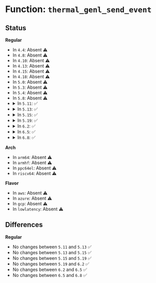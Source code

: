 # Function: <code>thermal_genl_send_event</code>

## Status
<b>Regular</b>
<ul>
<li>
In <code>4.4</code>: Absent ⚠️
</li>
<li>
In <code>4.8</code>: Absent ⚠️
</li>
<li>
In <code>4.10</code>: Absent ⚠️
</li>
<li>
In <code>4.13</code>: Absent ⚠️
</li>
<li>
In <code>4.15</code>: Absent ⚠️
</li>
<li>
In <code>4.18</code>: Absent ⚠️
</li>
<li>
In <code>5.0</code>: Absent ⚠️
</li>
<li>
In <code>5.3</code>: Absent ⚠️
</li>
<li>
In <code>5.4</code>: Absent ⚠️
</li>
<li>
In <code>5.8</code>: Absent ⚠️
</li>
<li>
<details>
<summary>In <code>5.11</code>: ✅</summary>

```c
int thermal_genl_send_event(enum thermal_genl_event event, struct param *p);
```

**Collision:** Unique Static

**Inline:** No

**Transformation:** False

**Instances:**

```
In drivers/thermal/thermal_netlink.c (ffffffff8195f7e0)
Location: drivers/thermal/thermal_netlink.c:226
Inline: False
Direct callers:
  - drivers/thermal/thermal_netlink.c:thermal_notify_tz_gov_change
  - drivers/thermal/thermal_netlink.c:thermal_notify_cdev_delete
  - drivers/thermal/thermal_netlink.c:thermal_notify_cdev_add
  - drivers/thermal/thermal_netlink.c:thermal_notify_cdev_state_update
  - drivers/thermal/thermal_netlink.c:thermal_notify_tz_trip_change
  - drivers/thermal/thermal_netlink.c:thermal_notify_tz_trip_delete
  - drivers/thermal/thermal_netlink.c:thermal_notify_tz_trip_add
  - drivers/thermal/thermal_netlink.c:thermal_notify_tz_trip_up
  - drivers/thermal/thermal_netlink.c:thermal_notify_tz_trip_down
  - drivers/thermal/thermal_netlink.c:thermal_notify_tz_disable
  - drivers/thermal/thermal_netlink.c:thermal_notify_tz_enable
  - drivers/thermal/thermal_netlink.c:thermal_notify_tz_delete
  - drivers/thermal/thermal_netlink.c:thermal_notify_tz_create
```
**Symbols:**

```
ffffffff8195f7e0-ffffffff8195f8fd: thermal_genl_send_event (STB_LOCAL)
```
</details>
</li>
<li>
<details>
<summary>In <code>5.13</code>: ✅</summary>

```c
int thermal_genl_send_event(enum thermal_genl_event event, struct param *p);
```

**Collision:** Unique Static

**Inline:** No

**Transformation:** False

**Instances:**

```
In drivers/thermal/thermal_netlink.c (ffffffff81942d40)
Location: drivers/thermal/thermal_netlink.c:226
Inline: False
Direct callers:
  - drivers/thermal/thermal_netlink.c:thermal_notify_tz_gov_change
  - drivers/thermal/thermal_netlink.c:thermal_notify_cdev_delete
  - drivers/thermal/thermal_netlink.c:thermal_notify_cdev_add
  - drivers/thermal/thermal_netlink.c:thermal_notify_cdev_state_update
  - drivers/thermal/thermal_netlink.c:thermal_notify_tz_trip_change
  - drivers/thermal/thermal_netlink.c:thermal_notify_tz_trip_delete
  - drivers/thermal/thermal_netlink.c:thermal_notify_tz_trip_add
  - drivers/thermal/thermal_netlink.c:thermal_notify_tz_trip_up
  - drivers/thermal/thermal_netlink.c:thermal_notify_tz_trip_down
  - drivers/thermal/thermal_netlink.c:thermal_notify_tz_disable
  - drivers/thermal/thermal_netlink.c:thermal_notify_tz_enable
  - drivers/thermal/thermal_netlink.c:thermal_notify_tz_delete
  - drivers/thermal/thermal_netlink.c:thermal_notify_tz_create
```
**Symbols:**

```
ffffffff81942d40-ffffffff81942e5c: thermal_genl_send_event (STB_LOCAL)
```
</details>
</li>
<li>
<details>
<summary>In <code>5.15</code>: ✅</summary>

```c
int thermal_genl_send_event(enum thermal_genl_event event, struct param *p);
```

**Collision:** Unique Static

**Inline:** No

**Transformation:** False

**Instances:**

```
In drivers/thermal/thermal_netlink.c (ffffffff819e7560)
Location: drivers/thermal/thermal_netlink.c:226
Inline: False
Direct callers:
  - drivers/thermal/thermal_netlink.c:thermal_notify_tz_gov_change
  - drivers/thermal/thermal_netlink.c:thermal_notify_cdev_delete
  - drivers/thermal/thermal_netlink.c:thermal_notify_cdev_add
  - drivers/thermal/thermal_netlink.c:thermal_notify_cdev_state_update
  - drivers/thermal/thermal_netlink.c:thermal_notify_tz_trip_change
  - drivers/thermal/thermal_netlink.c:thermal_notify_tz_trip_delete
  - drivers/thermal/thermal_netlink.c:thermal_notify_tz_trip_add
  - drivers/thermal/thermal_netlink.c:thermal_notify_tz_trip_up
  - drivers/thermal/thermal_netlink.c:thermal_notify_tz_trip_down
  - drivers/thermal/thermal_netlink.c:thermal_notify_tz_disable
  - drivers/thermal/thermal_netlink.c:thermal_notify_tz_enable
  - drivers/thermal/thermal_netlink.c:thermal_notify_tz_delete
  - drivers/thermal/thermal_netlink.c:thermal_notify_tz_create
```
**Symbols:**

```
ffffffff819e7560-ffffffff819e76a2: thermal_genl_send_event (STB_LOCAL)
```
</details>
</li>
<li>
<details>
<summary>In <code>5.19</code>: ✅</summary>

```c
int thermal_genl_send_event(enum thermal_genl_event event, struct param *p);
```

**Collision:** Unique Static

**Inline:** No

**Transformation:** False

**Instances:**

```
In drivers/thermal/thermal_netlink.c (ffffffff81b4cd70)
Location: drivers/thermal/thermal_netlink.c:271
Inline: False
Direct callers:
  - drivers/thermal/thermal_netlink.c:thermal_genl_cpu_capability_event
  - drivers/thermal/thermal_netlink.c:thermal_notify_tz_gov_change
  - drivers/thermal/thermal_netlink.c:thermal_notify_cdev_delete
  - drivers/thermal/thermal_netlink.c:thermal_notify_cdev_add
  - drivers/thermal/thermal_netlink.c:thermal_notify_cdev_state_update
  - drivers/thermal/thermal_netlink.c:thermal_notify_tz_trip_change
  - drivers/thermal/thermal_netlink.c:thermal_notify_tz_trip_delete
  - drivers/thermal/thermal_netlink.c:thermal_notify_tz_trip_add
  - drivers/thermal/thermal_netlink.c:thermal_notify_tz_trip_up
  - drivers/thermal/thermal_netlink.c:thermal_notify_tz_trip_down
  - drivers/thermal/thermal_netlink.c:thermal_notify_tz_disable
  - drivers/thermal/thermal_netlink.c:thermal_notify_tz_enable
  - drivers/thermal/thermal_netlink.c:thermal_notify_tz_delete
  - drivers/thermal/thermal_netlink.c:thermal_notify_tz_create
```
**Symbols:**

```
ffffffff81b4cd70-ffffffff81b4cee3: thermal_genl_send_event (STB_LOCAL)
```
</details>
</li>
<li>
<details>
<summary>In <code>6.2</code>: ✅</summary>

```c
int thermal_genl_send_event(enum thermal_genl_event event, struct param *p);
```

**Collision:** Unique Static

**Inline:** No

**Transformation:** False

**Instances:**

```
In drivers/thermal/thermal_netlink.c (ffffffff81ce4a50)
Location: drivers/thermal/thermal_netlink.c:271
Inline: False
Direct callers:
  - drivers/thermal/thermal_netlink.c:thermal_genl_cpu_capability_event
  - drivers/thermal/thermal_netlink.c:thermal_notify_tz_gov_change
  - drivers/thermal/thermal_netlink.c:thermal_notify_cdev_delete
  - drivers/thermal/thermal_netlink.c:thermal_notify_cdev_add
  - drivers/thermal/thermal_netlink.c:thermal_notify_cdev_state_update
  - drivers/thermal/thermal_netlink.c:thermal_notify_tz_trip_change
  - drivers/thermal/thermal_netlink.c:thermal_notify_tz_trip_delete
  - drivers/thermal/thermal_netlink.c:thermal_notify_tz_trip_add
  - drivers/thermal/thermal_netlink.c:thermal_notify_tz_trip_up
  - drivers/thermal/thermal_netlink.c:thermal_notify_tz_trip_down
  - drivers/thermal/thermal_netlink.c:thermal_notify_tz_disable
  - drivers/thermal/thermal_netlink.c:thermal_notify_tz_enable
  - drivers/thermal/thermal_netlink.c:thermal_notify_tz_delete
  - drivers/thermal/thermal_netlink.c:thermal_notify_tz_create
```
**Symbols:**

```
ffffffff81ce4a50-ffffffff81ce4bc3: thermal_genl_send_event (STB_LOCAL)
```
</details>
</li>
<li>
<details>
<summary>In <code>6.5</code>: ✅</summary>

```c
int thermal_genl_send_event(enum thermal_genl_event event, struct param *p);
```

**Collision:** Unique Static

**Inline:** No

**Transformation:** False

**Instances:**

```
In drivers/thermal/thermal_netlink.c (ffffffff81d4d020)
Location: drivers/thermal/thermal_netlink.c:271
Inline: False
Direct callers:
  - drivers/thermal/thermal_netlink.c:thermal_genl_cpu_capability_event
  - drivers/thermal/thermal_netlink.c:thermal_notify_tz_gov_change
  - drivers/thermal/thermal_netlink.c:thermal_notify_cdev_delete
  - drivers/thermal/thermal_netlink.c:thermal_notify_cdev_add
  - drivers/thermal/thermal_netlink.c:thermal_notify_cdev_state_update
  - drivers/thermal/thermal_netlink.c:thermal_notify_tz_trip_change
  - drivers/thermal/thermal_netlink.c:thermal_notify_tz_trip_delete
  - drivers/thermal/thermal_netlink.c:thermal_notify_tz_trip_add
  - drivers/thermal/thermal_netlink.c:thermal_notify_tz_trip_up
  - drivers/thermal/thermal_netlink.c:thermal_notify_tz_trip_down
  - drivers/thermal/thermal_netlink.c:thermal_notify_tz_disable
  - drivers/thermal/thermal_netlink.c:thermal_notify_tz_enable
  - drivers/thermal/thermal_netlink.c:thermal_notify_tz_delete
  - drivers/thermal/thermal_netlink.c:thermal_notify_tz_create
```
**Symbols:**

```
ffffffff81d4d020-ffffffff81d4d193: thermal_genl_send_event (STB_LOCAL)
```
</details>
</li>
<li>
<details>
<summary>In <code>6.8</code>: ✅</summary>

```c
int thermal_genl_send_event(enum thermal_genl_event event, struct param *p);
```

**Collision:** Unique Static

**Inline:** No

**Transformation:** False

**Instances:**

```
In drivers/thermal/thermal_netlink.c (ffffffff81e03ed0)
Location: drivers/thermal/thermal_netlink.c:270
Inline: False
Direct callers:
  - drivers/thermal/thermal_netlink.c:thermal_genl_cpu_capability_event
  - drivers/thermal/thermal_netlink.c:thermal_notify_tz_gov_change
  - drivers/thermal/thermal_netlink.c:thermal_notify_cdev_delete
  - drivers/thermal/thermal_netlink.c:thermal_notify_cdev_add
  - drivers/thermal/thermal_netlink.c:thermal_notify_cdev_state_update
  - drivers/thermal/thermal_netlink.c:thermal_notify_tz_trip_change
  - drivers/thermal/thermal_netlink.c:thermal_notify_tz_trip_up
  - drivers/thermal/thermal_netlink.c:thermal_notify_tz_trip_down
  - drivers/thermal/thermal_netlink.c:thermal_notify_tz_disable
  - drivers/thermal/thermal_netlink.c:thermal_notify_tz_enable
  - drivers/thermal/thermal_netlink.c:thermal_notify_tz_delete
  - drivers/thermal/thermal_netlink.c:thermal_notify_tz_create
```
**Symbols:**

```
ffffffff81e03ed0-ffffffff81e04050: thermal_genl_send_event (STB_LOCAL)
```
</details>
</li>
</ul>
<b>Arch</b>
<ul>
<li>
In <code>arm64</code>: Absent ⚠️
</li>
<li>
In <code>armhf</code>: Absent ⚠️
</li>
<li>
In <code>ppc64el</code>: Absent ⚠️
</li>
<li>
In <code>riscv64</code>: Absent ⚠️
</li>
</ul>
<b>Flavor</b>
<ul>
<li>
In <code>aws</code>: Absent ⚠️
</li>
<li>
In <code>azure</code>: Absent ⚠️
</li>
<li>
In <code>gcp</code>: Absent ⚠️
</li>
<li>
In <code>lowlatency</code>: Absent ⚠️
</li>
</ul>

## Differences
<b>Regular</b>
<ul>
<li>
No changes between <code>5.11</code> and <code>5.13</code> ✅
</li>
<li>
No changes between <code>5.13</code> and <code>5.15</code> ✅
</li>
<li>
No changes between <code>5.15</code> and <code>5.19</code> ✅
</li>
<li>
No changes between <code>5.19</code> and <code>6.2</code> ✅
</li>
<li>
No changes between <code>6.2</code> and <code>6.5</code> ✅
</li>
<li>
No changes between <code>6.5</code> and <code>6.8</code> ✅
</li>
</ul>
